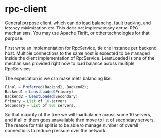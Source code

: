 rpc-client
==========

General purpose client, which can do load balancing, fault tracking, and latency minimization etc.
This does not implement any actual RPC mechanisms. You may use Apache Thrift, or other technologies
for that purpose.

First write an implementation for RpcService, tie one instance per backend host. Multiple connections
to the same host is expected to be managed inside the client implementation of RpcService. LeastLoaded
is one of the mechanisms provided right now to load balance across multiple RpcServices.

The expectation is we can make meta balancing like:
```java
Final = Preferred(Backend1, Backend2);
Backend1 = LeastLoaded(Primary)
Backend2 = LeastLoaded(Secondary)
Primary = List of 10-servers
Secondary = List of 900 servers.
```

So that majority of the time we will loadbalance across some 10 servers, and if all of them goes
unavailable then move to list of secondary servers. The reason for this split is to be able to
manage number of overall connections to reduce pressure over the network.
